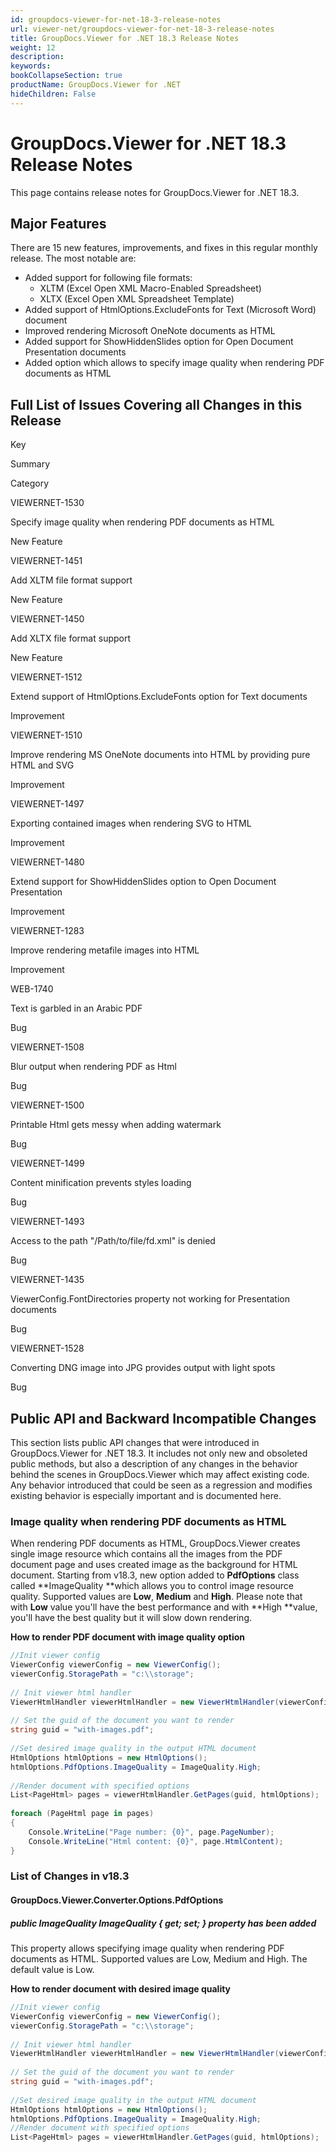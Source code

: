 ```yaml
---
id: groupdocs-viewer-for-net-18-3-release-notes
url: viewer-net/groupdocs-viewer-for-net-18-3-release-notes
title: GroupDocs.Viewer for .NET 18.3 Release Notes
weight: 12
description: 
keywords: 
bookCollapseSection: true
productName: GroupDocs.Viewer for .NET
hideChildren: False
---
```


# GroupDocs.Viewer for .NET 18.3 Release Notes

This page contains release notes for GroupDocs.Viewer for .NET 18.3.

## Major Features

There are 15 new features, improvements, and fixes in this regular monthly release. The most notable are:

*   Added support for following file formats:  
    *   XLTM (Excel Open XML Macro-Enabled Spreadsheet) 
    *   XLTX (Excel Open XML Spreadsheet Template)
*   Added support of HtmlOptions.ExcludeFonts for Text (Microsoft Word) document
*   Improved rendering Microsoft OneNote documents as HTML
*   Added support for ShowHiddenSlides option for Open Document Presentation documents
*   Added option which allows to specify image quality when rendering PDF documents as HTML

## Full List of Issues Covering all Changes in this Release

Key

Summary

Category

VIEWERNET-1530

Specify image quality when rendering PDF documents as HTML

New Feature

VIEWERNET-1451

Add XLTM file format support

New Feature

VIEWERNET-1450

Add XLTX file format support

New Feature

VIEWERNET-1512

Extend support of HtmlOptions.ExcludeFonts option for Text documents

Improvement

VIEWERNET-1510

Improve rendering MS OneNote documents into HTML by providing pure HTML and SVG

Improvement

VIEWERNET-1497

Exporting contained images when rendering SVG to HTML

Improvement

VIEWERNET-1480

Extend support for ShowHiddenSlides option to Open Document Presentation

Improvement

VIEWERNET-1283

Improve rendering metafile images into HTML

Improvement

WEB-1740

Text is garbled in an Arabic PDF

Bug

VIEWERNET-1508

Blur output when rendering PDF as Html

Bug

VIEWERNET-1500

Printable Html gets messy when adding watermark

Bug

VIEWERNET-1499

Content minification prevents styles loading

Bug

VIEWERNET-1493

Access to the path "/Path/to/file/fd.xml" is denied

Bug

VIEWERNET-1435

ViewerConfig.FontDirectories property not working for Presentation documents

Bug

VIEWERNET-1528

Converting DNG image into JPG provides output with light spots

Bug

## Public API and Backward Incompatible Changes

This section lists public API changes that were introduced in GroupDocs.Viewer for .NET 18.3. It includes not only new and obsoleted public methods, but also a description of any changes in the behavior behind the scenes in GroupDocs.Viewer which may affect existing code. Any behavior introduced that could be seen as a regression and modifies existing behavior is especially important and is documented here.

### Image quality when rendering PDF documents as HTML

When rendering PDF documents as HTML, GroupDocs.Viewer creates single image resource which contains all the images from the PDF document page and uses created image as the background for HTML document. Starting from v18.3, new option added to **PdfOptions** class called **ImageQuality **which allows you to control image resource quality. Supported values are **Low**, **Medium** and **High**. Please note that with **Low** value you'll have the best performance and with **High **value, you'll have the best quality but it will slow down rendering. 

**How to render PDF document with image quality option**

```csharp
//Init viewer config
ViewerConfig viewerConfig = new ViewerConfig();
viewerConfig.StoragePath = "c:\\storage";
  
// Init viewer html handler
ViewerHtmlHandler viewerHtmlHandler = new ViewerHtmlHandler(viewerConfig);
  
// Set the guid of the document you want to render
string guid = "with-images.pdf";
  
//Set desired image quality in the output HTML document
HtmlOptions htmlOptions = new HtmlOptions();
htmlOptions.PdfOptions.ImageQuality = ImageQuality.High;
 
//Render document with specified options
List<PageHtml> pages = viewerHtmlHandler.GetPages(guid, htmlOptions);
  
foreach (PageHtml page in pages)
{
    Console.WriteLine("Page number: {0}", page.PageNumber);
    Console.WriteLine("Html content: {0}", page.HtmlContent);
}
```

### List of Changes in v18.3

#### GroupDocs.Viewer.Converter.Options.PdfOptions

##### public ImageQuality ImageQuality { get; set; } property has been added

This property allows specifying image quality when rendering PDF documents as HTML. Supported values are Low, Medium and High. The default value is Low.

**How to render document with desired image quality**

```csharp
//Init viewer config
ViewerConfig viewerConfig = new ViewerConfig();
viewerConfig.StoragePath = "c:\\storage";
 
// Init viewer html handler
ViewerHtmlHandler viewerHtmlHandler = new ViewerHtmlHandler(viewerConfig);
 
// Set the guid of the document you want to render
string guid = "with-images.pdf";
 
//Set desired image quality in the output HTML document
HtmlOptions htmlOptions = new HtmlOptions();
htmlOptions.PdfOptions.ImageQuality = ImageQuality.High;
//Render document with specified options
List<PageHtml> pages = viewerHtmlHandler.GetPages(guid, htmlOptions);
```
